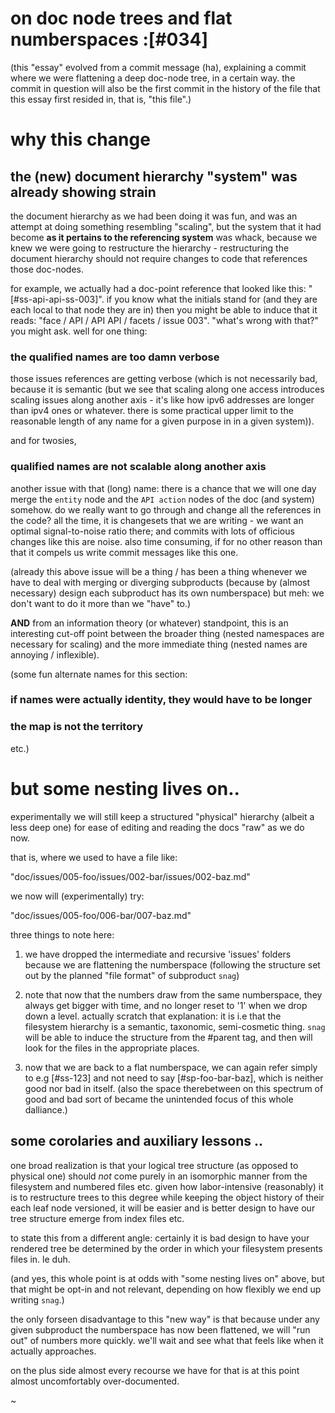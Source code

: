 # on doc node trees and flat numberspaces :[#034]

(this "essay" evolved from a commit message (ha), explaining a commit where
we were flattening a deep doc-node tree, in a certain way. the commit in
question will also be the first commit in the history of the file that
this essay first resided in, that is, "this file".)



# why this change


## the (new) document hierarchy "system" was already showing strain

the document hierarchy as we had been doing it was fun, and was an attempt at
doing something resembling "scaling", but the system that it had become **as
it pertains to the referencing system** was whack, because we knew we were
going to restructure the hierarchy - restructuring the document hierarchy
should not require changes to code that references those doc-nodes.

for example, we actually had a doc-point reference that looked like this:
"[#ss-api-api-ss-003]". if you know what the initials stand for (and they
are each local to that node they are in) then you might be able to induce
that it reads: "face / API / API API / facets / issue 003". "what's wrong
with that?" you might ask. well for one thing:


### the qualified names are too damn verbose

those issues references are getting verbose (which is not necessarily bad,
because it is semantic (but we see that scaling along one access introduces
scaling issues along another axis - it's like how ipv6 addresses are longer
than ipv4 ones or whatever. there is some practical upper limit to the
reasonable length of any name for a given purpose in in a given system)).

and for twosies,


### qualified names are not scalable along another axis

another issue with that (long) name: there is a chance that we will one day
merge the `entity` node and the `API action` nodes of the doc (and system)
somehow. do we really want to go through and change all the references in the
code? all the time, it is changesets that we are writing - we want an optimal
signal-to-noise ratio there; and commits with lots of officious changes like
this are noise. also time consuming, if for no other reason than that it
compels us write commit messages like this one.

(already this above issue will be a thing / has been a thing whenever we have
to deal with merging or diverging subproducts (because by (almost necessary)
design each subproduct has its own numberspace) but meh: we don't want to do
it more than we "have" to.)

**AND** from an information theory (or whatever) standpoint, this is an
interesting cut-off point between the broader thing (nested namespaces are
necessary for scaling) and the more immediate thing (nested names are annoying
/ inflexible).

(some fun alternate names for this section:
   ### if names were actually identity, they would have to be longer
   ### the map is not the territory
etc.)


# but some nesting lives on..

experimentally we will still keep a structured "physical" hierarchy (albeit a
less deep one) for ease of editing and reading the docs "raw" as we do now.

that is, where we used to have a file like:

  "doc/issues/005-foo/issues/002-bar/issues/002-baz.md"

we now will (experimentally) try:

  "doc/issues/005-foo/006-bar/007-baz.md"

three things to note here:

1) we have dropped the intermediate and recursive 'issues' folders because
we are flattening the numberspace (following the structure set out
by the planned "file format" of subproduct `snag`)

2) note that now that the numbers draw from the same numberspace, they always
get bigger with time, and no longer reset to '1' when we drop down a level.
actually scratch that explanation: it is i.e that the filesystem hierarchy
is a semantic, taxonomic, semi-cosmetic thing. `snag` will be able to induce
the structure from the #parent tag, and then will look for the files in the
appropriate places.

3) now that we are back to a flat numberspace, we can again refer simply
to e.g [#ss-123] and not need to say [#sp-foo-bar-baz], which is neither good
nor bad in itself. (also the space therebetween on this spectrum of good
and bad sort of became the unintended focus of this whole dalliance.)

## some corolaries and auxiliary lessons ..

one broad realization is that your logical tree structure (as opposed to
physical one) should *not* come purely in an isomorphic manner from the
filesystem and numbered files etc. given how labor-intensive (reasonably) it
is to restructure trees to this degree while keeping the object history of
their each leaf node versioned, it will be easier and is better design to
have our tree structure emerge from index files etc.

to state this from a different angle: certainly it is bad design to have your
rendered tree be determined by the order in which your filesystem presents
files in. le duh.

(and yes, this whole point is at odds with "some nesting lives on" above,
but that might be opt-in and not relevant, depending on how flexibly we end
up writing `snag`.)

the only forseen disadvantage to this "new way" is that because under any
given subproduct the numberspace has now been flattened, we will "run out"
of numbers more quickly. we'll wait and see what that feels like when it
actually approaches.

on the plus side almost every recourse we have for that is at this point
almost uncomfortably over-documented.

~
